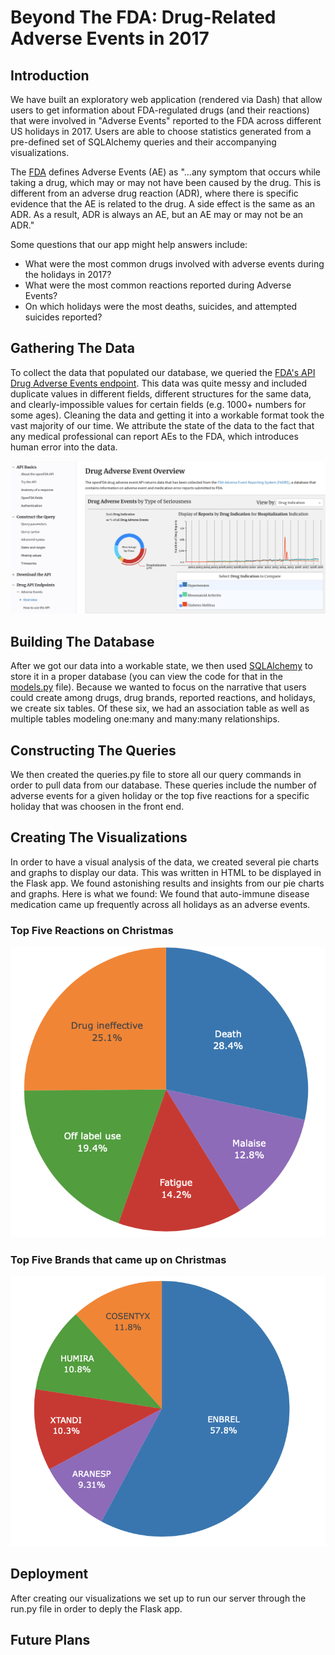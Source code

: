 # Beyond The FDA: Drug-Related Adverse Events in 2017


## Introduction
We have built an exploratory web application (rendered via Dash) that allow users to get information about FDA-regulated drugs (and their reactions) that were involved in "Adverse Events" reported to the FDA across different US holidays in 2017. Users are able to choose statistics generated from a pre-defined set of SQLAlchemy queries and their accompanying visualizations.

The [FDA](https://fis.fda.gov/extensions/fpdwidgets/2e01da82-13fe-40e0-8c38-4da505737e36.html) defines Adverse Events (AE) as "...any symptom that occurs while taking a drug, which may or may not have been caused by the drug. This is different from an adverse drug reaction (ADR), where there is specific evidence that the AE is related to the drug. A side effect is the same as an ADR. As a result, ADR is always an AE, but an AE may or may not be an ADR."

Some questions that our app might help answers include:
- What were the most common drugs involved with adverse events during the holidays in 2017?
- What were the most common reactions reported during Adverse Events?
- On which holidays were the most deaths, suicides, and attempted suicides reported?

## Gathering The Data
To collect the data that populated our database, we queried the [FDA's API Drug Adverse Events endpoint](https://open.fda.gov/apis/drug/event/). This data was quite messy and included duplicate values in different fields, different structures for the same data, and clearly-impossible values for certain fields (e.g. 1000+ numbers for some ages). Cleaning the data and getting it into a workable format took the vast majority of our time. We attribute the state of the data to the fact that any medical professional can report AEs to the FDA, which introduces human error into the data.

![alt text](https://github.com/anthonytapias/Adverse-Drug-Events-A-Deep-Dive-Into-The-FDA/blob/master/img/Screen%20Shot%202019-01-14%20at%207.45.40%20PM.png)

## Building The Database
After we got our data into a workable state, we then used [SQLAlchemy](https://www.sqlalchemy.org/) to store it in a proper database (you can view the code for that in the [models.py](https://github.com/anthonytapias/Adverse-Drug-Events-A-Deep-Dive-Into-The-FDA/blob/master/dash_package/models.py) file).  Because we wanted to focus on the narrative that users could create among drugs, drug brands, reported reactions, and holidays, we create six tables. Of these six, we had an association table as well as multiple tables modeling one:many and many:many relationships.

## Constructing The Queries
We then created the queries.py file to store all our query commands in order to pull data from our database. These queries include the number of adverse events for a given holiday or the top five reactions for a specific holiday that was choosen in the front end. 

## Creating The Visualizations
In order to have a visual analysis of the data, we created several pie charts and graphs to display our data. This was written in HTML to be displayed in the Flask app. We found astonishing results and insights from our pie charts and graphs.
Here is what we found: We found that auto-immune disease medication came up frequently across all holidays as an adverse events. 

### Top Five Reactions on Christmas
![alt text](https://github.com/anthonytapias/Adverse-Drug-Events-A-Deep-Dive-Into-The-FDA/blob/master/img/top_5_reactions_christmas.png)

### Top Five Brands that came up on Christmas 
![alt text](https://github.com/anthonytapias/Adverse-Drug-Events-A-Deep-Dive-Into-The-FDA/blob/master/img/top_brands_christmas.png)

## Deployment
After creating our visualizations we set up to run our server through the run.py file in order to deply the Flask app. 
## Future Plans

